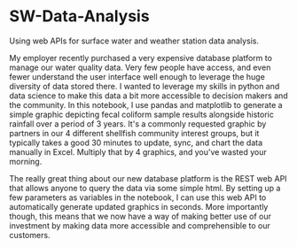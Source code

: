 # SW-Data-Analysis
Using web APIs for surface water and weather station data analysis.

My employer recently purchased a very expensive database platform to manage our water quality data. Very few people have access, 
and even fewer understand the user interface well enough to leverage the huge diversity of data stored there. I wanted to leverage
my skills in python and data science to make this data a bit more accessible to decision makers and the community. In this notebook,
I use pandas and matplotlib to generate a simple graphic depicting fecal coliform sample results alongside historic rainfall over a
period of 3 years. It's a commonly requested graphic by partners in our 4 different shellfish community interest groups, but it 
typically takes a good 30 minutes to update, sync, and chart the data manually in Excel. Multiply that by 4 graphics, and you've wasted
your morning.

The really great thing about our new database platform is the REST web API that allows anyone to query the data via some simple html.
By setting up a few parameters as variables in the notebook, I can use this web API to automatically generate updated graphics in seconds.
More importantly though, this means that we now have a way of making better use of our investment by making data more accessible and 
comprehensible to our customers.
